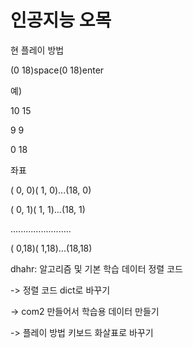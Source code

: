 # 인공지능 오목

현 플레이 방법

(0 18)space(0 18)enter

예)

10 15

9 9

0 18


좌표

( 0, 0)( 1, 0)...(18, 0)

( 0, 1)( 1, 1)...(18, 1)

........................

( 0,18)( 1,18)...(18,18)


dhahr: 알고리즘 및 기본 학습 데이터 정렬 코드

-> 정렬 코드 dict로 바꾸기

-> com2 만들어서 학습용 데이터 만들기

-> 플레이 방법 키보드 화살표로 바꾸기

